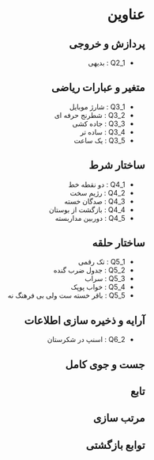 <div dir="rtl">

# عناوین

## پردازش و خروجی
- Q2_1 : بدیهی

## متغیر و عبارات ریاضی
- Q3_1 : شارژ موبایل
- Q3_2 : شطرنج حرفه ای
- Q3_3 : جاده کشی
- Q3_4 : ساده تر
- Q3_5 : یک ساعت

## ساختار شرط
- Q4_1 : دو نقطه خط
- Q4_2 : رژیم سخت
- Q4_3 : صدگان خسته
- Q4_4 : بازگشت از بوستان
- Q4_5 : دوربین مداربسته

## ساختار حلقه
- Q5_1 : تک رقمی
- Q5_2 : جدول ضرب گنده
- Q5_3 : سراب
- Q5_4 : خواب پوپک
- Q5_5 : باقر خسته ست ولی بی فرهنگ نه

## آرایه و ذخیره سازی اطلاعات
- Q6_2 : اسنپ در شکرستان

## جست و جوی کامل

## تابع

## مرتب سازی

## توابع بازگشتی

</div>